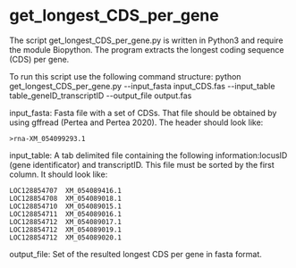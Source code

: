 # get_longest_CDS_per_gene

The script get_longest_CDS_per_gene.py is written in Python3 and require the module Biopython. The program extracts the longest coding sequence (CDS) per gene.

To run this script use the following command structure:
python get_longest_CDS_per_gene.py --input_fasta input_CDS.fas --input_table table_geneID_transcriptID --output_file output.fas

input_fasta: Fasta file with a set of CDSs. That file should be obtained by using gffread (Pertea and Pertea 2020). The header should look like:
```
>rna-XM_054099293.1
```

input_table: A tab delimited file containing the following information:locusID (gene identificator) and transcriptID. This file must be sorted by the first column. It should look like:
```
LOC128854707  XM_054089416.1
LOC128854708  XM_054089018.1
LOC128854710  XM_054089015.1
LOC128854711  XM_054089016.1
LOC128854712  XM_054089017.1
LOC128854712  XM_054089019.1
LOC128854712  XM_054089020.1
```

output_file: Set of the resulted longest CDS per gene in fasta format.
